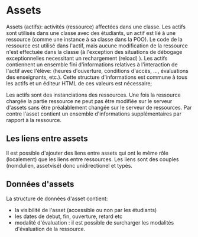   

# Assets 


Assets (actifs): activités (ressource) affectées dans une classe. Les actifs sont utilisés dans une classe avec des étudiants, un actif est lié à une ressource (comme une instance à sa classe dans la POO). Le code de la ressource est utilisé dans l'actif, mais aucune modification de la ressource n'est effectuée dans la classe (à l'exception des situations de débogage exceptionnelles necessitant un rechargement (reload) ).
Les actifs contiennent un ensemble fini d'informations relatives à l'interaction de l'actif avec l'élève: (heures d'ouverture, conditions d'accès, ..., évaluations des enseignants, etc.). Cette structure d'informations est commune à tous les actifs et un éditeur HTML de ces valeurs est nécessaire;

Les actifs sont des instanciations des ressources. Une fois la ressource chargée la partie ressource ne peut pas être modifiée sur le serveur d'assets sans être préalablement changée sur le serveur de ressources.
Par contre l'asset contient un ensemble d'informations supplémentaires par rapport à la ressource.

## Les liens entre assets 
Il est possible d'ajouter des liens entre assets qui ont le même rôle (localement) que les liens entre ressources.
Les liens sont des couples (nomdulien, assetvisé) donc unidirectionel et typés.


##  Données d'assets

La structure de données d'asset contient:
* la visibilité de l'asset (accessible ou non par les étudiants)
* les dates de debut, fin, ouverture, retard etc
* modalité d'évaluation : il est possible de surcharger les modalités d'évaluation de la ressource.




